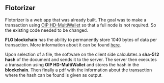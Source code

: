## Flotorizer

Flotorizer is a web app that was already built. The goal was to make a transaction using [OIP HD-MultiWallet](https://github.com/oipwg/oip-hdmw) so that a full node is not required. So the existing code needed to be changed.

**FLO blockchain** has the ability to permanently store 1040 bytes of data per transaction. More information about it can be found [here](https://flo.cash/).

Upon selection of a file, the software on the client side calculates a **sha-512 hash** of the document and sends it to the server. The server then executes a transaction using **OIP HD-MultiWallet** and stores the hash in the **blockchain**. Then finally a pdf with the information about the transaction where the hash can be found is given as output.
